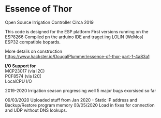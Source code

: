# Essence of Thor
Open Source Irrigation Controller Circa 2019

This code is designed for the ESP platform
First versions running on the ESP8266 
Compiled pn the arduino IDE and traget
ing LOLIN (WeMos) ESP32 compatible bopards.

More details on construction
https://www.hackster.io/DougalPlummer/essence-of-thor-part-1-4a83a1

<b>I/O Support for</b><br>
MCP23017 (via I2C)<br>
PCF8574  (via I2C)<br>
LocalCPU I/O<br>

2019-2020 Irrigation season progressing well 5 major bugs exorsised so far

09/03/2020 Uploaded stuff from Jan 2020 - Static IP address and Backup/Restore program memory
03/05/2020 Load in fixes for connection and UDP without DNS lookups.
